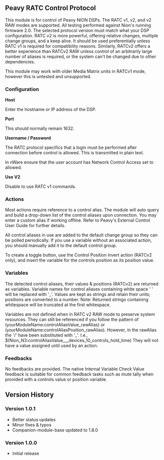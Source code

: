 ## Peavy RATC Control Protocol

This module is for control of Peavy NION DSPs. The RATC v1, v2, and v2 RAW modes are supported. All testing performed against Nion's running firmware 2.0. The selected protocol version must match what your DSP configuration. RATC v2 is more powerful, offering relative changes, multiple change groups, and a keep alive. It should be used preferentially unless RATC v1 is required for compatibility reasons. Similarly, RATCv2 offers a better experience than RATCv2 RAW unless control of an arbitrarily large number of aliases is required, or the system can't be changed due to other dependencies. 

This module may work with older Media Matrix units in RATCv1 mode, however this is untested and unsupported.

### Configuration

**Host** 

Enter the hostname or IP address of the DSP.

**Port**

This should normally remain 1632.

**Username / Password**

The RATC protocol specifics that a login must be performed after connection before control is allowed. This is transmitted in plain text.

In nWare ensure that the user account has Network Control Access set to allowed.

**Use V2**

Disable to use RATC v1 commands.

### Actions

Most actions require reference to a control alias. The module will auto query and build a drop-down list of the control aliases upon connection. You may enter a custom alias if working offline. Refer to Peavy's External Control User Guide for further details.

All control aliases in use are added to the default change group so they can be polled periodically. If you use a variable without an associated action, you should manually add it to the default control group.

To create a toggle button, use the Control Position Invert action (RATCv2 only), and insert the variable for the controls position as its position value.

### Variables

The detected control aliases, their values & positions (RATCv2) are returned as variables. Variable names for control aliases containing white space ' ' will be replaced with '_'. Values are kept as strings and retain their units; positions are converted to a number. Note: Returned strings containing whitespace will be truncated at the first whitespace.

Variables are not defined when in RATC v2 RAW mode to preserve system resources. They can still be referenced if you follow the pattern of (yourModuleName:controlAliasValue_rawAlias) or (yourModuleName:controlAliasPosition_rawAlias). However, in the rawAlias the '/' have been substituted with '_'. I.e., $(Nion_N3:controlAliasValue___devices_10_controls_hold_time)
They will not have a value assigned until used by an action.

### Feedbacks

No feedbacks are provided. The native Internal Variable Check Value feedback is suitable for common feedback tasks such as mute tally when provided with a controls value or position variable.

## Version History

### Version 1.0.1
- Better status updates
- Minor fixes & typos
- Companion-module-base updated to 1.8.0

### Version 1.0.0
- Initial release
